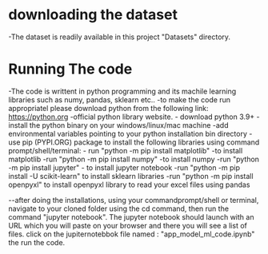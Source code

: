 downloading the dataset
====================================================
-The dataset is readily available in this project "Datasets" directory.

Running The code
==========================
-The code is writtent in python programming and its machile learning libraries such as numy, pandas, sklearn etc..
-to make the code run appropriatel please download python from the following link:
	https://python.org -official python library website. - download python 3.9+
	-install the python binary on your windows/linux/mac machine
	-add environmental variables pointing to your python installation bin directory
	-use pip (PYPI.ORG) package to install the following libraries using command prompt/shell/terminal:
		- run "python -m pip install matplotlib" -to install matplotlib
		-run "python -m pip install numpy" -to install numpy
		-run "python -m pip install jupyter" - to install jupyter notebook
		-run "python -m pip install -U scikit-learn" to install sklearn libraries
		-run "python -m pip install openpyxl" to install openpyxl library to read your excel files using pandas

--after doing the installations, using your commandprompt/shell or terminal, navigate to your cloned folder using
the cd command, then run the command "jupyter notebook". The jupyter notebook should launch with an URL which you will
paste on your browser and there you will see a list of files.
click on the jupiternotebbok file named : "app_model_ml_code.ipynb" the run the code.